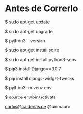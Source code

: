 # Antes de Correrlo

$ sudo apt-get update 

$ sudo apt-get upgrade

$ python3 --version

$ sudo apt-get install sqlite

$ sudo apt-get install python3-venv

$ pip3 install Django==3.0.7

$ pip install django-widget-tweaks

$ python3 -m venv env

$ source env/bin/activate


carlos@cardenas.pe
@unimauro



